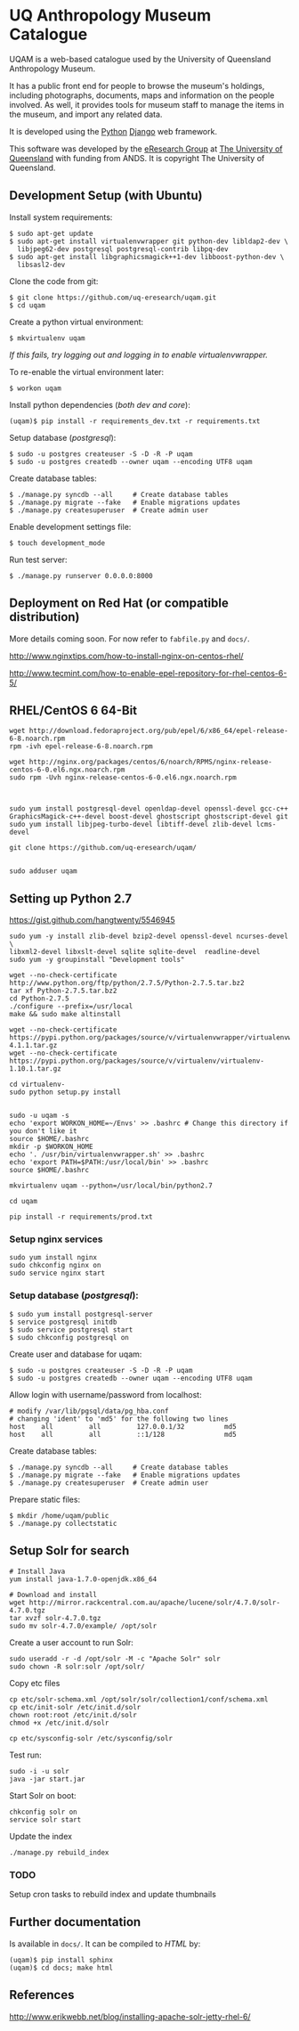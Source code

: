 # UQ Anthropology Museum Catalogue

UQAM is a web-based catalogue used by the University of Queensland Anthropology Museum.

It has a public front end for people to browse the museum's holdings, including photographs, documents, maps and information on the people involved. As well, it provides tools for museum staff to manage the items in the museum, and import any related data.

It is developed using the [Python][] [Django][] web framework.

This software was developed by the [eResearch Group][eResearch] at [The University of Queensland][uq] with funding from ANDS. It is copyright The University of Queensland.

  [Python]: http://www.python.org/
  [Django]: https://www.djangoproject.com/
  [eResearch]: http://www.itee.uq.edu.au/eresearch
  [uq]: http://www.uq.edu.au/

## Development Setup (with Ubuntu)

Install system requirements:

    $ sudo apt-get update
    $ sudo apt-get install virtualenvwrapper git python-dev libldap2-dev \
      libjpeg62-dev postgresql postgresql-contrib libpq-dev
    $ sudo apt-get install libgraphicsmagick++1-dev libboost-python-dev \
      libsasl2-dev

Clone the code from git:

    $ git clone https://github.com/uq-eresearch/uqam.git
    $ cd uqam

Create a python virtual environment:

    $ mkvirtualenv uqam

*If this fails, try logging out and logging in to enable virtualenvwrapper.*

To re-enable the virtual environment later:

    $ workon uqam

Install python dependencies (*both dev and core*):

    (uqam)$ pip install -r requirements_dev.txt -r requirements.txt

Setup database (*postgresql*):

    $ sudo -u postgres createuser -S -D -R -P uqam
    $ sudo -u postgres createdb --owner uqam --encoding UTF8 uqam

Create database tables:

    $ ./manage.py syncdb --all     # Create database tables
    $ ./manage.py migrate --fake   # Enable migrations updates
    $ ./manage.py createsuperuser  # Create admin user

Enable development settings file:

    $ touch development_mode

Run test server:

    $ ./manage.py runserver 0.0.0.0:8000


## Deployment on Red Hat (or compatible distribution)

More details coming soon. For now refer to `fabfile.py` and `docs/`.

http://www.nginxtips.com/how-to-install-nginx-on-centos-rhel/

http://www.tecmint.com/how-to-enable-epel-repository-for-rhel-centos-6-5/
## RHEL/CentOS 6 64-Bit ##

    wget http://download.fedoraproject.org/pub/epel/6/x86_64/epel-release-6-8.noarch.rpm
    rpm -ivh epel-release-6-8.noarch.rpm

    wget http://nginx.org/packages/centos/6/noarch/RPMS/nginx-release-centos-6-0.el6.ngx.noarch.rpm
    sudo rpm -Uvh nginx-release-centos-6-0.el6.ngx.noarch.rpm 



    sudo yum install postgresql-devel openldap-devel openssl-devel gcc-c++ GraphicsMagick-c++-devel boost-devel ghostscript ghostscript-devel git
    sudo yum install libjpeg-turbo-devel libtiff-devel zlib-devel lcms-devel

    git clone https://github.com/uq-eresearch/uqam/


    sudo adduser uqam

## Setting up Python 2.7
https://gist.github.com/hangtwenty/5546945

    sudo yum -y install zlib-devel bzip2-devel openssl-devel ncurses-devel \
    libxml2-devel libxslt-devel sqlite sqlite-devel  readline-devel
    sudo yum -y groupinstall "Development tools"

    wget --no-check-certificate http://www.python.org/ftp/python/2.7.5/Python-2.7.5.tar.bz2
    tar xf Python-2.7.5.tar.bz2 
    cd Python-2.7.5
    ./configure --prefix=/usr/local
    make && sudo make altinstall

    wget --no-check-certificate https://pypi.python.org/packages/source/v/virtualenvwrapper/virtualenvwrapper-4.1.1.tar.gz
    wget --no-check-certificate https://pypi.python.org/packages/source/v/virtualenv/virtualenv-1.10.1.tar.gz

    cd virtualenv-
    sudo python setup.py install


    sudo -u uqam -s
    echo 'export WORKON_HOME=~/Envs' >> .bashrc # Change this directory if you don't like it
    source $HOME/.bashrc
    mkdir -p $WORKON_HOME
    echo '. /usr/bin/virtualenvwrapper.sh' >> .bashrc
    echo 'export PATH=$PATH:/usr/local/bin' >> .bashrc
    source $HOME/.bashrc

    mkvirtualenv uqam --python=/usr/local/bin/python2.7

    cd uqam

    pip install -r requirements/prod.txt


### Setup nginx services

    sudo yum install nginx
    sudo chkconfig nginx on
    sudo service nginx start



### Setup database (*postgresql*):

    $ sudo yum install postgresql-server
    $ service postgresql initdb
    $ sudo service postgresql start
    $ sudo chkconfig postgresql on

Create user and database for uqam:

    $ sudo -u postgres createuser -S -D -R -P uqam
    $ sudo -u postgres createdb --owner uqam --encoding UTF8 uqam

Allow login with username/password from localhost:

    # modify /var/lib/pgsql/data/pg_hba.conf
    # changing 'ident' to 'md5' for the following two lines
    host    all         all         127.0.0.1/32          md5
    host    all         all         ::1/128               md5

Create database tables:

    $ ./manage.py syncdb --all     # Create database tables
    $ ./manage.py migrate --fake   # Enable migrations updates
    $ ./manage.py createsuperuser  # Create admin user

Prepare static files:

    $ mkdir /home/uqam/public
    $ ./manage.py collectstatic

## Setup Solr for search

    # Install Java
    yum install java-1.7.0-openjdk.x86_64

    # Download and install
    wget http://mirror.rackcentral.com.au/apache/lucene/solr/4.7.0/solr-4.7.0.tgz
    tar xvzf solr-4.7.0.tgz
    sudo mv solr-4.7.0/example/ /opt/solr

Create a user account to run Solr:

    sudo useradd -r -d /opt/solr -M -c "Apache Solr" solr
    sudo chown -R solr:solr /opt/solr/

Copy etc files
    
    cp etc/solr-schema.xml /opt/solr/solr/collection1/conf/schema.xml
    cp etc/init-solr /etc/init.d/solr
    chown root:root /etc/init.d/solr
    chmod +x /etc/init.d/solr

    cp etc/sysconfig-solr /etc/sysconfig/solr

Test run:

    sudo -i -u solr
    java -jar start.jar

Start Solr on boot:
    
    chkconfig solr on
    service solr start

Update the index

    ./manage.py rebuild_index

### TODO
Setup cron tasks to rebuild index and update thumbnails


## Further documentation

Is available in `docs/`. It can be compiled to *HTML* by:

    (uqam)$ pip install sphinx
    (uqam)$ cd docs; make html


## References
http://www.erikwebb.net/blog/installing-apache-solr-jetty-rhel-6/